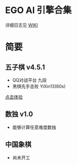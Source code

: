# EGO AI 引擎合集

详细日志见 [WIKI](https://github.com/tangyan02/ego/wiki)

# 简要

## 五子棋 v4.5.1
- QQ对战平台 九段
- 黑棋先手击败 YiXin13(60s)

[点击体验](http://tangyancode.cn:8080/game)

## 数独 v1.0
- 能够计算任意难度数独

## 中国象棋
- 尚未开工
